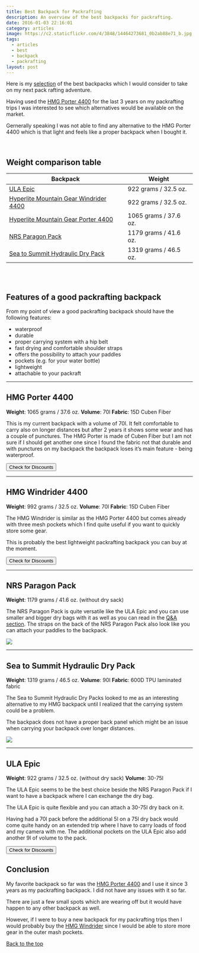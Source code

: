 ```yaml
---
title: Best Backpack for Packrafting
description: An overview of the best backpacks for packrafting.
date: 2016-01-03 22:16:01
category: articles
image: https://c2.staticflickr.com/4/3848/14464273681_0b2ab88e71_b.jpg
tags:
  - articles
  - best
  - backpack
  - packrafting
layout: post
---
```


<div class="container-fluid">
<div class="row">
<div class="col-md-9" style="padding-left: 0 !important;">
<p>
Here is my <a href="#table">selection</a> of the best backpacks which I would consider to take on my next pack rafting adventure.
</p>
<p>
Having used the <a href="http://www.hikeventures.com/gear-review-hmg-porter-4400-black/">HMG Porter 4400</a> for the last 3 years on my packrafting trips I was interested to see which alternatives would be available on the market.
</p>
</div>
<div class="col-md-3">
<div id="amzn-assoc-ad-b19f81e5-83e5-4277-9483-1720fa30ebe2"></div><script async src="//z-na.amazon-adsystem.com/widgets/onejs?MarketPlace=US&adInstanceId=b19f81e5-83e5-4277-9483-1720fa30ebe2"></script>
</div>
</div>
</div>

Gernerally speaking I was not able to find any alternative to the HMG Porter 4400 which is that light and feels like a proper backpack when I bought it.

<amp-img src="https://c2.staticflickr.com/4/3848/14464273681_0b2ab88e71_b.jpg" width="1024" height="683" alt="Best Backpack for Packrafting" layout="responsive"></amp-img>
<br>
<!--more-->

## <a name="table">Weight comparison table</a>

<div class="table-responsive">
<table class="table table-hover table-bordered list_items">
        <thead>
             <tr>
                <th>Backpack</th><th>Weight</th>
             </tr>
        </thead>
        <tbody>
            <tr>
          <td><a href="http://www.hikeventures.com/deals/#ULA+Epic" target="_blank">ULA Epic</a></td><td>922 grams / 32.5 oz.</td>
        </tr>
        <tr>
          <td><a href="http://www.hikeventures.com/deals/#windrider+4400" target="_blank">Hyperlite Mountain Gear Windrider 4400</a></td><td>922 grams / 32.5 oz.</td>
        </tr>
        <tr>
          <td><a href="http://www.hikeventures.com/deals/#porter+4400" target="_blank">Hyperlite Mountain Gear Porter 4400</a></td><td>1065 grams / 37.6 oz.</td>
        </tr>
        <tr>
          <td><a href="http://amzn.to/2sruFN6" target="_blank" rel="nofollow">NRS Paragon Pack</a></td><td>1179 grams / 41.6 oz.</td>
        </tr>
        <tr>
          <td><a href="http://amzn.to/2r8hMU5" target="_blank" rel="nofollow">Sea to Summit Hydraulic Dry Pack</a></td><td>1319 grams / 46.5 oz.</td>
        </tr>
</tbody>
</table>
</div>
<br>
<script src="//z-na.amazon-adsystem.com/widgets/onejs?MarketPlace=US&adInstanceId=cc781bfd-577f-4efb-9da6-75cb9fc7d1c2"></script>
<br>

## Features of a good packrafting backpack

From my point of view a good packrafting backpack should have the following features:

* waterproof
* durable
* proper carrying system with a hip belt
* fast drying and comfortable shoulder straps
* offers the possibility to attach your paddles
* pockets (e.g. for your water bottle)
* lightweight
* attachable to your packraft

<hr>

## HMG Porter 4400

**Weight**: 1065 grams / 37.6 oz.
**Volume**: 70l
**Fabric**: 15D Cuben Fiber

This is my current backpack with a volume of 70l. It felt comfortable to carry also on longer distances but after 2 years it shows some wear and has a couple of punctures. The HMG Porter is made of Cuben Fiber but I am not sure if I should get another one since I found the fabric not that durable and with punctures on my backpack the backpack loses it’s main feature - being waterproof.

<a href="/deals/#Porter+4400" target="_blank"><button type="button" class="btn btn-danger">Check for Discounts</button></a>

<hr>

## HMG Windrider 4400

**Weight**: 992 grams / 32.5 oz.
**Volume**: 70l
**Fabric**: 15D Cuben Fiber

The HMG Windrider is similar as the HMG Porter 4400 but comes already with three mesh pockets which I find quite useful if you want to quickly store some gear.

This is probably the best lightweight packrafting backpack you can buy at the moment.

<a href="/deals/#windrider+4400" target="_blank"><button type="button" class="btn btn-danger">Check for Discounts</button></a>

<hr>

## NRS Paragon Pack

**Weight**: 1179 grams / 41.6 oz. (without dry sack)

The NRS Paragon Pack is quite versatile like the ULA Epic and you can use smaller and bigger dry bags with it as well as you can read in the [Q&A section](http://www.nrs.com/product/2933/nrs-paragon-pack2). The straps on the back of the NRS Paragon Pack also look like you can attach your paddles to the backpack.

<a href="http://amzn.to/2sruFN6" target="_blank" rel="nofollow"><img src="http://www.hikeventures.com/buy.gif"></a>

<hr>

## Sea to Summit Hydraulic Dry Pack

**Weight**: 1319 grams / 46.5 oz.
**Volume**: 90l
**Fabric**: 600D TPU laminated fabric

The Sea to Summit Hydraulic Dry Packs looked to me as an interesting alternative to my HMG backpack until I realized that the carrying system could be a problem.

The backpack does not have a proper back panel which might be an issue when carrying your backpack over longer distances.

<a href="http://amzn.to/2r8hMU5" target="_blank" rel="nofollow"><img src="http://www.hikeventures.com/buy.gif"></a>

<hr>

## ULA Epic

**Weight**: 922 grams / 32.5 oz. (without dry sack)
**Volume**: 30-75l

The ULA Epic seems to be the best choice beside the NRS Paragon Pack if I want to have a backpack where I can exchange the dry bag.

The ULA Epic is quite flexible and you can attach a 30-75l dry back on it.

Having had a 70l pack before the additional 5l on a 75l dry back would come quite handy on an extended trip where I have to carry loads of food and my camera with me. The additional pockets on the ULA Epic also add another 9l of volume to the pack.

<a href="/deals/#ula+epic" target="_blank"><button type="button" class="btn btn-danger">Check for Discounts</button></a>

## Conclusion

My favorite backpack so far was the [HMG Porter 4400](https://www.hyperlitemountaingear.com/4400-porter.html) and I use it since 3 years as my packrafting backpack. I did not have any issues with it so far.

There are just a few small spots which are wearing off but it would have happen to any other backpack as well.

However, if I were to buy a new backpack for my packrafting trips then I would probably buy the [HMG Windrider](https://www.hyperlitemountaingear.com/4400-windrider.html) since I would be able to store more gear in the outer mash pockets.

<a href="#table" class="btn btn-danger" role="button">Back to the top</a>
